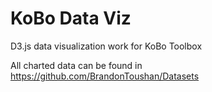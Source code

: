 # KoBo Data Viz

D3.js data visualization work for KoBo Toolbox

All charted data can be found in https://github.com/BrandonToushan/Datasets
